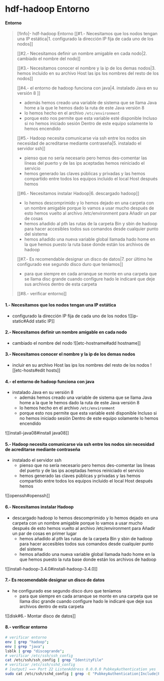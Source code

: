 # hdf-hadoop  Entorno

#### Entorno
>[!Info]- hdf-hadoop  Entorno
> [[#1.- Necesitamos que los nodos tengan una IP estática|1. configurado la dirección IP fija de cada uno de los nodos]]
> 
> [[#2.- Necesitamos definir un nombre amigable en cada nodo|2. cambiado el nombre del nodo]]
> 
> [[#3.- Necesitamos conocer el nombre y la ip de los demas nodos|3. hemos incluido en su archivo Host las ips los nombres del resto de los nodos]] 
>
> [[#4.- el entorno de hadoop funciona con java|4. instalado Java en su versión 8 ]]
> - además hemos creado una variable de sistema que se llama Java home a la que le hemos dado la ruta de este Java versión 8
> - lo hemos hecho en el archivo `/etc/environment`
> - porque esto nos permite que esta variable esté disponible Incluso si no hemos iniciado sesión Dentro de este equipo solamente lo hemos encendido
>
> [[#5.- Hadoop necesita comunicarse via ssh entre los nodos sin necesidad de acreditarse mediante contraseña|5. instalado el servidor ssh]]
> - pienso que no sería necesario pero hemos des-comentar las líneas del puerto y de las ips aceptadas hemos reiniciado el servicio
> - hemos generado las claves públicas y privadas y las hemos compartido entre todos los equipos incluido el local Host después hemos 
>
>[[#6.- Necesitamos instalar Hadoop|6. descargado hadoop]]
> - lo hemos descomprimido y lo hemos dejado en una carpeta con un nombre amigable porque lo vamos a usar mucho después de esto hemos vuelto al archivo /etc/environment para Añadir un par de cosas
> - hemos añadido al pth las rutas de la carpeta Bin y sbin de hadoop para hacer accesibles todos sus comandos desde cualquier punto del sistema 
> - hemos añadido una nueva variable global llamada hado home en la que hemos puesto la ruta base donde están los archivos de hadoop 
> 
> [[#7.- Es recomendable designar un disco de datos|7. por último he configurado ese segundo disco duro que teníamos]]
> - para que siempre en cada arranque se monte en una carpeta que se llama disc grande cuando configure hado le indicaré que deje sus archivos dentro de esta carpeta 
> 
> [[#8.- verificar entorno]]



#### 1.- Necesitamos que los nodos tengan una IP estática
- configurado la dirección IP fija de cada uno de los nodos
![[ip-static#Add static IP]]

#### 2.- Necesitamos definir un nombre amigable en cada nodo
-  cambiado el nombre del nodo
![[etc-hostname#add hostname]]

#### 3.- Necesitamos conocer el nombre y la ip de los demas nodos
- incluir en su archivo Host las ips los nombres del resto de los nodos 
![[etc-hosts#edit hosts]]

#### 4.- el entorno de hadoop funciona con java
- instalado Java en su versión 8 
	- además hemos creado una variable de sistema que se llama Java home a la que le hemos dado la ruta de este Java versión 8
	- lo hemos hecho en el archivo `/etc/environment`
	- porque esto nos permite que esta variable esté disponible Incluso si no hemos iniciado sesión Dentro de este equipo solamente lo hemos encendido

![[install-java08#install java08]]

#### 5.- Hadoop necesita comunicarse via ssh entre los nodos sin necesidad de acreditarse mediante contraseña
- instalado el servidor ssh
	- pienso que no sería necesario pero hemos des-comentar las líneas del puerto y de las ips aceptadas hemos reiniciado el servicio
	- hemos generado las claves públicas y privadas y las hemos compartido entre todos los equipos incluido el local Host después hemos 

![[openssh#openssh]]

#### 6.- Necesitamos instalar Hadoop
- descargado hadoop lo hemos descomprimido y lo hemos dejado en una carpeta con un nombre amigable porque lo vamos a usar mucho después de esto hemos vuelto al archivo /etc/environment para Añadir un par de cosas en primer lugar 
	- hemos añadido al pth las rutas de la carpeta Bin y sbin de hadoop para hacer accesibles todos sus comandos desde cualquier punto del sistema 
	- hemos añadido una nueva variable global llamada hado home en la que hemos puesto la ruta base donde están los archivos de hadoop 

![[install-hadoop-3.4.0#install-hadoop-3.4.0]]

#### 7.- Es recomendable designar un disco de datos
 - he configurado ese segundo disco duro que teníamos
	- para que siempre en cada arranque se monte en una carpeta que se llama disc grande cuando configure hado le indicaré que deje sus archivos dentro de esta carpeta 
	
![[disk#6.- Montar disco de datos]]

#### 8.- verificar entorno

```bash
# verificar entorno
env | grep "hadoop";
env | grep "java";
lsblk | grep "discogrande";
# verificar /etc/ssh/ssh_config
cat /etc/ssh/ssh_config | grep "IdentityFile"
# verificar /etc/ssh/sshd_config
# [output] ==> Port 22 ListenAddress 0.0.0.0 PubkeyAuthentication yes
sudo cat /etc/ssh/sshd_config | grep -E "PubkeyAuthentication|Include|Port|ListenAddress"
```
